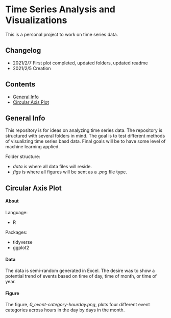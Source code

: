 # Time Series Analysis and Visualizations

This is a personal project to work on time series data.

## Changelog

- 2021/2/7 First plot completed, updated folders, updated readme
- 2021/2/5 Creation


## Contents

- [General Info](#general-info)
- [Circular Axis Plot](#circular-axis-plot)


## General Info

This repository is for ideas on analyzing time series data. The repository is 
structured with several folders in mind. The goal is to test different methods 
of visualizing time series basd data. Final goals will be to have some level of 
machine learning applied. 

Folder structure: 
- *data* is where all data files will reside. 
- *figs* is where all figures will be sent as a *.png* file type.


## Circular Axis Plot

#### About

Language:
- R

Packages:
- tidyverse
- ggplot2


#### Data

The data is semi-random generated in Excel. The desire was to show a potential 
trend of events based on time of day, time of month, or time of year.

#### Figure

The figure, *0_event-category-hourday.png*, plots four different event
categories across hours in the day by days in the month. 